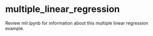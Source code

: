 # multiple_linear_regression
Review mlr.ipynb for information about this multiple linear regression example.
